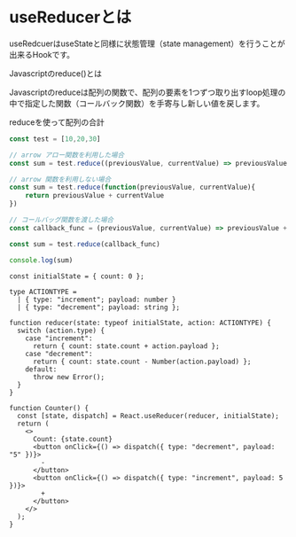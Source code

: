 # useReducerとは

useRedcuerはuseStateと同様に状態管理（state management）を行うことが出来るHookです。

Javascriptのreduce()とは

Javascriptのreduceは配列の関数で、配列の要素を1つずつ取り出すloop処理の中で指定した関数（コールバック関数）を手寄与し新しい値を戻します。

reduceを使って配列の合計
```javascript
const test = [10,20,30]

// arrow アロー関数を利用した場合
const sum = test.reduce((previousValue, currentValue) => previousValue + currentValue)

// arrow 関数を利用しない場合
const sum = test.reduce(function(previousValue, currentValue){
    return previousValue + currentValue
})

// コールバッグ関数を渡した場合
const callback_func = (previousValue, currentValue) => previousValue + currentValue

const sum = test.reduce(callback_func)

console.log(sum) 
```

```tsx
const initialState = { count: 0 };

type ACTIONTYPE =
  | { type: "increment"; payload: number }
  | { type: "decrement"; payload: string };

function reducer(state: typeof initialState, action: ACTIONTYPE) {
  switch (action.type) {
    case "increment":
      return { count: state.count + action.payload };
    case "decrement":
      return { count: state.count - Number(action.payload) };
    default:
      throw new Error();
  }
}

function Counter() {
  const [state, dispatch] = React.useReducer(reducer, initialState);
  return (
    <>
      Count: {state.count}
      <button onClick={() => dispatch({ type: "decrement", payload: "5" })}>
        -
      </button>
      <button onClick={() => dispatch({ type: "increment", payload: 5 })}>
        +
      </button>
    </>
  );
}
```
